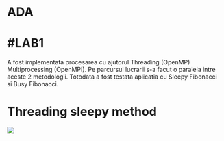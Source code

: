 # ADA

<h1>#LAB1</h1>

A fost implementata procesarea cu ajutorul Threading (OpenMP) Multiprocessing (OpenMPI). Pe parcursul lucrarii s-a facut o paralela intre aceste 2 metodologii. Totodata a fost testata aplicatia cu Sleepy Fibonacci si Busy Fibonacci.

<h1>Threading sleepy method</h1>


<img src="E:\master\ADA\img_1.png">
